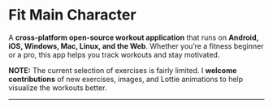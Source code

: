 # Fit Main Character

A **cross-platform open-source workout application** that runs on **Android, iOS, Windows, Mac, Linux, and the Web**. Whether you’re a fitness beginner or a pro, this app helps you track workouts and stay motivated.

**NOTE:** The current selection of exercises is fairly limited. I **welcome contributions** of new exercises, images, and Lottie animations to help visualize the workouts better.

---
